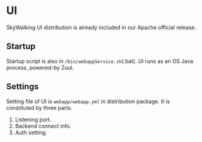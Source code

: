 # UI
SkyWalking UI distribution is already included in our Apache official release. 

## Startup
Startup script is also in `/bin/webappService.sh`(.bat). UI runs as an OS Java process, powered-by Zuul.

## Settings
Setting file of UI is  `webapp/webapp.yml` in distribution package. It is constituted by three parts.

1. Listening port.
1. Backend connect info.
1. Auth setting.

